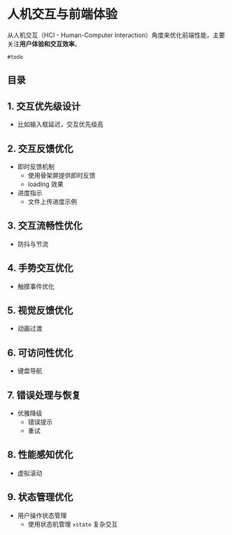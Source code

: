 
# 人机交互与前端体验


从人机交互（HCI - Human-Computer Interaction）角度来优化前端性能，主要关注**用户体验和交互效率**。

`#todo` 


## 目录
<!-- toc -->
 ## 1. 交互优先级设计 

- 比如输入框延迟，交互优先级高

## 2. 交互反馈优化

- 即时反馈机制
	- 使用骨架屏提供即时反馈
	- loading 效果
- 进度指示
	- 文件上传进度示例

## 3. 交互流畅性优化

- 防抖与节流

## 4. 手势交互优化

- 触摸事件优化

## 5. 视觉反馈优化

- 动画过渡

## 6. 可访问性优化

- 键盘导航

## 7. 错误处理与恢复

- 优雅降级
	- 错误提示
	- 重试

## 8. 性能感知优化

- 虚拟滚动

## 9. 状态管理优化

- 用户操作状态管理
	- 使用状态机管理 `xstate` 复杂交互